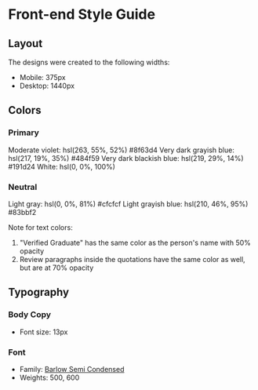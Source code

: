 # Front-end Style Guide

## Layout

The designs were created to the following widths:

- Mobile: 375px
- Desktop: 1440px

## Colors

### Primary

Moderate violet: hsl(263, 55%, 52%) #8f63d4 
Very dark grayish blue: hsl(217, 19%, 35%) #484f59
Very dark blackish blue: hsl(219, 29%, 14%) #191d24
White: hsl(0, 0%, 100%)

### Neutral

Light gray: hsl(0, 0%, 81%) #cfcfcf
Light grayish blue: hsl(210, 46%, 95%) #83bbf2

Note for text colors:

1. "Verified Graduate" has the same color as the person's name with 50% opacity
2. Review paragraphs inside the quotations have the same color as well, but are at 70% opacity

## Typography

### Body Copy

- Font size: 13px

### Font

- Family: [Barlow Semi Condensed](https://fonts.google.com/specimen/Barlow+Semi+Condensed)
- Weights: 500, 600
